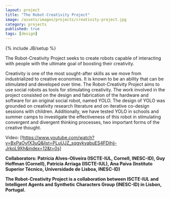 ```yaml
---
layout: project
title: "The Robot-Creativity Project"
image: /assets/images/projects/creativity-project.jpg
category: projects
published: true
tags: [design]
---
```

{% include JB/setup %}

The Robot-Creativity Project seeks to create robots capable of interacting with people with the ultimate goal of boosting their creativity.

<!--more-->

Creativity is one of the most sought-after skills as we move from industrialized to creative economies. It is known to be an ability that can be stimulated and developed over time. The Robot-Creativity Project aims to use social robots as tools for stimulating creativity. The work involved in the project consisted on the design and fabrication of the hardware and software for an original social robot, named YOLO. The design of YOLO was grounded on creativity research literature and on iterative co-design sessions with children. Additionally, we have tested YOLO in schools and summer camps to investigate the effectiveness of this robot in stimulating convergent and divergent thinking processes, two important forms of the creative thought.

Video: [!https://www.youtube.com/watch?v=BxPaOyfX3uQ&list=PLuUJZ_sqgykyabuES4FDihjj-JrkoL9Xh&index=12&t=0s]

**Collaborators: Patrícia Alves-Oliveira (ISCTE-IUL, Cornell, INESC-ID), Guy Hoffman (Cornell), Patrícia Arriaga (ISCTE-IUL), Ana Paiva (Instituto Superior Técnico, Universidade de Lisboa, INESC-ID)**

**The Robot-Creativity Project is a collaboration between ISCTE-IUL and Intelligent Agents and Synthetic Characters Group (INESC-ID) in Lisbon, Portugal.**





